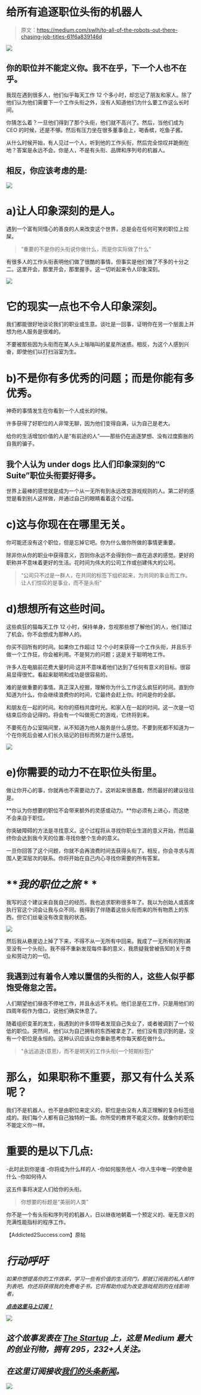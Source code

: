 # 给所有追逐职位头衔的机器人

> 原文：<https://medium.com/swlh/to-all-of-the-robots-out-there-chasing-job-titles-61f6a839146d>

![](img/a1bc840bd7b605e5fee8473323583e38.png)

## 你的职位并不能定义你。我不在乎，下一个人也不在乎。

我现在遇到很多人，他们似乎每天工作 12 个多小时，却忘记了朋友和家人。除了他们认为他们需要下一个工作头衔之外，没有人知道他们为什么要工作这么长时间。

你猜怎么着？一旦他们得到了那个头衔，他们就不高兴了。然后，当他们成为 CEO 的时候，还是不够。然后有压力坐在很多董事会上，喝香槟，吃鱼子酱。

从什么时候开始，有人见过一个人，听到他的工作头衔，然后完全惊叹并跪倒在地？答案是永远不会。你是人，不是有头衔、品牌和序列号的机器人。

## 相反，你应该考虑的是:

![](img/a674e9f02f4818dc61963ed610c2d3bb.png)

# a)让人印象深刻的是人。

遇到一个富有同情心的善良的人来改变这个世界，总是会在任何可笑的职位上拉屎。

> “重要的不是你的头衔说你做什么，而是你实际做了什么”

有很多人的工作头衔表明他们做了很酷的事情，但事实是他们做了不多的十分之二。这里开会，那里开会，那里握手。这一切听起来令人印象深刻。

![](img/97ba0a3fc6528b6d07471725b743c06c.png)

# 它的现实一点也不令人印象深刻。

我们都能很好地谈论我们的职业或生意。谈吐是一回事，证明你在另一个层面上并想为他人服务是很难的。

不要被那些因为头衔而在某人头上嗡嗡叫的星星所迷惑。相反，为这个人感到兴奋，即使他们以打扫浴室为生。

# b)不是你有多优秀的问题；而是你能有多优秀。

神奇的事情发生在你看到一个人成长的时候。

许多获得了好职位的人非常无聊，因为他们变得自满，认为自己是老大。

给你的生活增加价值的人是“有前途的人”——那些仍在追逐梦想、没有过度膨胀的自我的骗子。

## 我个人认为 under dogs 比人们印象深刻的“C Suite”职位头衔要好得多。

世界上最棒的感觉就是成为一个从一无所有到永远改变游戏规则的人。第二好的感觉是看到别人这样做，并通过自己的眼睛看着这个过程。

# c)这与你现在在哪里无关。

你可能还没有这个职位，但是忘掉它吧。你为什么做你所做的事情更重要。

除非你从你的职业中获得意义，否则你永远不会得到你一直在追求的感觉。更好的职称并不意味着更好的生活。花时间为伟大的公司工作或创建伟大的公司。

> “公司只不过是一群人，在共同的标签下组织起来，为共同的事业而工作。让人们惊叹的是事业，而不是头衔”

# d)想想所有这些时间。

这些疯狂的猫每天工作 12 小时，保持单身，忽视那些想了解他们的人，他们错过了机会。你不会想成为那种人的。

你买不回所有的时间。如果你工作超过 12 个小时来获得一个工作头衔，并且乐于做一个工作狂，你会被利用。不是努力的问题；这是关于聪明地工作。

许多人在电脑前花费大量时间:这并不意味着他们达到了任何有意义的目标。很容易显得很忙。看起来聪明和成功是很容易的。

难的是做重要的事情。真正深入挖掘，理解你为什么工作这么疯狂的时间。直到你知道为什么，你会继续浪费你的时间，它最终会赶上你。时间是你的全部。

和朋友在一起的时间。和你的搭档共度时光。和家人在一起的时间。这一次是一切结束后你会记得的。将会有一个叫做死亡的游戏，它终将到来。

不要死在办公室隔间里，从不知道为他人服务是什么感觉。不要到死都不知道为一个在你死后会被人们长久铭记的目标而努力是什么感觉。

![](img/b1c6b238ca50dbebdc244c1dd9b47d2f.png)

# e)你需要的动力不在职位头衔里。

做让你开心的事，你就再也不需要动力了。这听起来很愚蠢，然而最好的建议往往是。

**你认为你想要的职位不会带来额外的灵感或动力。**你必须有上进心，而这绝不会来自于职位。

你突破障碍的方法是寻找意义。这个过程将从寻找你职业生涯的意义开始，然后最终你会达到我今天的位置:寻找你整个生命的意义。

一旦你回答了这个问题，你就不会再浪费时间去获得头衔了。相反，你会寻求与周围人更深层次的联系。你将开始在自己内心寻找你需要的所有答案。

# ***我的职位之旅* * *

我写的这个建议来自我自己的经历。我也追求职称很多年了。我以为创始人或首席执行官这个词会让我与众不同。我得到了伴随着这些头衔而来的所有物质上的东西，但它们丝毫没有改变我的状态。

![](img/d8961f163a55d8ba6a30855a76c0e11e.png)

然后我从悬崖边上掉了下来，不得不从一无所有中回来。我成了一无所有的狗(甚至没有一个头衔)。我不得不重新发现每件事的意义，我质疑我曾被告知的关于商业和劳动力的一切。

## 我遇到过有着令人难以置信的头衔的人，这些人似乎都饱受倦怠之苦。

人们期望他们昼夜不停地工作，并且永远不关机。他们总是在工作，只是用他们的四周年假作为借口，说他们确实休息了。

随着组织变革的发生，我遇到的许多领导者发现自己失业了，或者被调到了一个较低的职位。突然间，他们以为自己拥有的东西被拿走了。他们没有意识到的是，没有一个职位是永恒的。这种认识应该让你重新思考你每天都在做什么。

> "永远追逐(意思)，而不是明天的工作头衔(一个短期标签)"

# 那么，如果职称不重要，那又有什么关系呢？

我们不是机器人，也不是由职位来定义的，职位是由没有人真正理解的复杂标签组成的。我们每个人都有自己独特的一面。你所受的教育不能定义你，就像你的职位不能定义你一样。

# 重要的是以下几点:

-此时此刻你是谁
-你将成为什么样的人
-你如何服务他人
-你人生中唯一的使命是什么
-你如何待人

这五件事将决定人们给你的头衔。

> 你想要的标题是“美丽的人类”

你不是一个有头衔和序列号的机器人，日以继夜地朝着一个预定义的、毫无意义的充满性能指标的程序工作。

【Addicted2Success.com】原帖[](https://addicted2success.com/success-advice/to-all-of-the-robots-out-there-chasing-job-titles/)

# *行动呼吁*

*如果你想提高你的工作效率，学习一些有价值的生活窍门，那就订阅我的私人邮件列表吧。你还将获得我的免费电子书，它将帮助你成为改变游戏规则的在线影响者。*

*[**点击这里马上订阅！**](http://timdenning.net/free-ebook)*

*![](img/731acf26f5d44fdc58d99a6388fe935d.png)*

## *这个故事发表在 [The Startup](https://medium.com/swlh) 上，这是 Medium 最大的创业刊物，拥有 295，232+人关注。*

## *在这里订阅接收[我们的头条新闻](http://growthsupply.com/the-startup-newsletter/)。*

*![](img/731acf26f5d44fdc58d99a6388fe935d.png)*